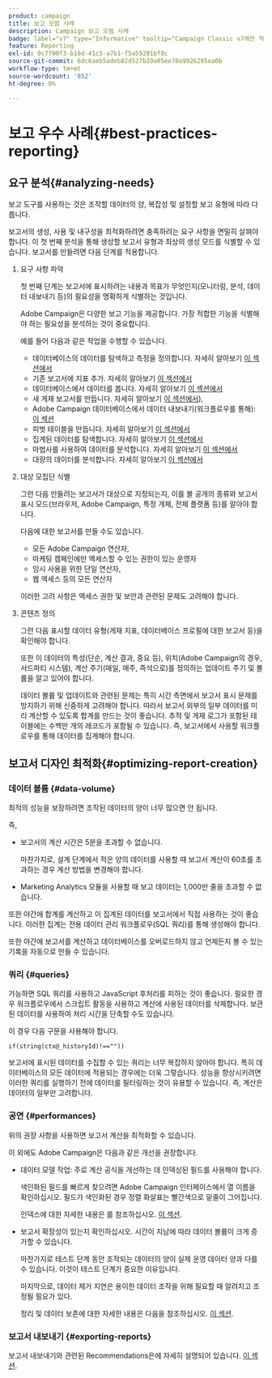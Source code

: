 ```yaml
---
product: campaign
title: 보고 모범 사례
description: Campaign 보고 모범 사례
badge: label="v7" type="Informative" tooltip="Campaign Classic v7에만 적용"
feature: Reporting
exl-id: 0c7f00f3-b16d-41c5-a7b1-f5a59201bf8c
source-git-commit: 6dc6aeb5adeb82d527b39a05ee70a9926205ea0b
workflow-type: tm+mt
source-wordcount: '852'
ht-degree: 0%

---
```


# 보고 우수 사례{#best-practices-reporting}



## 요구 분석{#analyzing-needs}

보고 도구를 사용하는 것은 조작할 데이터의 양, 복잡성 및 설정할 보고 유형에 따라 다릅니다.

보고서의 생성, 사용 및 내구성을 최적화하려면 충족하려는 요구 사항을 면밀히 살펴야 합니다. 이 첫 번째 분석을 통해 생성할 보고서 유형과 최상의 생성 모드를 식별할 수 있습니다. 보고서를 만들려면 다음 단계를 적용합니다.

1. 요구 사항 파악

   첫 번째 단계는 보고서에 표시하려는 내용과 목표가 무엇인지(모니터링, 분석, 데이터 내보내기 등)의 필요성을 명확하게 식별하는 것입니다.

   Adobe Campaign은 다양한 보고 기능을 제공합니다. 가장 적합한 기능을 식별해야 하는 필요성을 분석하는 것이 중요합니다.

   예를 들어 다음과 같은 작업을 수행할 수 있습니다.

   * 데이터베이스의 데이터를 탐색하고 측정을 정의합니다. 자세히 알아보기 [이 섹션에서](../../reporting/using/ac-cubes.md)
   * 기존 보고서에 지표 추가. 자세히 알아보기 [이 섹션에서](../../reporting/using/about-reports-creation-in-campaign.md)
   * 데이터베이스에서 데이터를 봅니다. 자세히 알아보기 [이 섹션에서](../../reporting/using/about-descriptive-analysis.md)
   * 새 게재 보고서를 만듭니다. 자세히 알아보기 [이 섹션에서](../../reporting/using/about-reports-creation-in-campaign.md)),
   * Adobe Campaign 데이터베이스에서 데이터 내보내기(워크플로우를 통해): [이 섹션](../../workflow/using/about-workflows.md)
   * 피벗 테이블을 만듭니다. 자세히 알아보기 [이 섹션에서](../../reporting/using/creating-a-table.md#creating-a-breakdown-or-pivot-table)
   * 집계된 데이터를 탐색합니다. 자세히 알아보기 [이 섹션에서](../../reporting/using/ac-cubes.md)
   * 마법사를 사용하여 데이터를 분석합니다. 자세히 알아보기 [이 섹션에서](../../reporting/using/about-descriptive-analysis.md)
   * 대량의 데이터를 분석합니다. 자세히 알아보기 [이 섹션에서](../../reporting/using/about-reports-creation-in-campaign.md)

1. 대상 모집단 식별

   그런 다음 만들려는 보고서가 대상으로 지정되는지, 이를 볼 공개의 종류와 보고서 표시 모드(브라우저, Adobe Campaign, 특정 개체, 전체 플랫폼 등)를 알아야 합니다.

   다음에 대한 보고서를 만들 수도 있습니다.

   * 모든 Adobe Campaign 연산자,
   * 마케팅 캠페인에만 액세스할 수 있는 권한이 있는 운영자
   * 임시 사용을 위한 단일 연산자,
   * 웹 액세스 등의 모든 연산자

   이러한 고려 사항은 액세스 권한 및 보안과 관련된 문제도 고려해야 합니다.

1. 콘텐츠 정의

   그런 다음 표시할 데이터 유형(게재 지표, 데이터베이스 프로필에 대한 보고서 등)을 확인해야 합니다.

   또한 이 데이터의 특성(단순, 계산 결과, 중요 등), 위치(Adobe Campaign의 경우, 서드파티 시스템), 계산 주기(매일, 매주, 즉석으로)를 정의하는 업데이트 주기 및 볼륨을 알고 있어야 합니다.

   데이터 볼륨 및 업데이트와 관련된 문제는 특히 시간 측면에서 보고서 표시 문제를 방지하기 위해 신중하게 고려해야 합니다. 따라서 보고서 외부의 일부 데이터를 미리 계산할 수 있도록 합계를 만드는 것이 좋습니다. 추적 및 게재 로그가 포함된 테이블에는 수백만 개의 레코드가 포함될 수 있습니다. 즉, 보고서에서 사용할 워크플로우를 통해 데이터를 집계해야 합니다.

## 보고서 디자인 최적화{#optimizing-report-creation}

### 데이터 볼륨 {#data-volume}

최적의 성능을 보장하려면 조작된 데이터의 양이 너무 많으면 안 됩니다.

즉,

* 보고서의 계산 시간은 5분을 초과할 수 없습니다.

   마찬가지로, 설계 단계에서 적은 양의 데이터를 사용할 때 보고서 계산이 60초를 초과하는 경우 계산 방법을 변경해야 합니다.

* Marketing Analytics 모듈을 사용할 때 보고 데이터는 1,000만 줄을 초과할 수 없습니다.

또한 야간에 합계를 계산하고 이 집계된 데이터를 보고서에서 직접 사용하는 것이 좋습니다. 이러한 집계는 전용 데이터 관리 워크플로우(SQL 쿼리)를 통해 생성해야 합니다.

또한 야간에 보고서를 계산하고 데이터베이스를 오버로드하지 않고 언제든지 볼 수 있는 기록을 자동으로 만들 수 있습니다.

### 쿼리 {#queries}

가능하면 SQL 쿼리를 사용하고 JavaScript 후처리를 피하는 것이 좋습니다. 필요한 경우 워크플로우에서 스크립트 활동을 사용하고 계산에 사용된 데이터를 삭제합니다. 보관된 데이터를 사용하여 처리 시간을 단축할 수도 있습니다.

이 경우 다음 구문을 사용해야 합니다.

```
if(string(ctx@_historyId)!==""))
```

보고서에 표시된 데이터를 수집할 수 있는 쿼리는 너무 복잡하지 않아야 합니다. 특히 데이터베이스의 모든 데이터에 적용되는 경우에는 더욱 그렇습니다. 성능을 향상시키려면 이러한 쿼리를 실행하기 전에 데이터를 필터링하는 것이 유용할 수 있습니다. 즉, 계산은 데이터의 일부만 고려합니다.

### 공연 {#performances}

위의 권장 사항을 사용하면 보고서 계산을 최적화할 수 있습니다.

이 외에도 Adobe Campaign은 다음과 같은 개선을 권장합니다.

* 데이터 모델 작업: 주로 계산 공식을 개선하는 데 인덱싱된 필드를 사용해야 합니다.

   색인화된 필드를 빠르게 찾으려면 Adobe Campaign 인터페이스에서 열 이름을 확인하십시오. 필드가 색인화된 경우 정렬 화살표는 빨간색으로 밑줄이 그어집니다.

   인덱스에 대한 자세한 내용은 를 참조하십시오. [이 섹션](../../configuration/using/data-model-best-practices.md#indexes).

* 보고서 확장성이 있는지 확인하십시오. 시간이 지남에 따라 데이터 볼륨이 크게 증가할 수 있습니다.

   마찬가지로 테스트 단계 동안 조작되는 데이터의 양이 실제 운영 데이터 양과 다를 수 있습니다. 이것이 테스트 단계가 중요한 이유입니다.

   마지막으로, 데이터 제거 지연은 용이한 데이터 조작을 위해 필요할 때 알려지고 조정될 필요가 있다.

   정리 및 데이터 보존에 대한 자세한 내용은 다음을 참조하십시오. [이 섹션](../../configuration/using/data-model-best-practices.md#data-retention).

### 보고서 내보내기 {#exporting-reports}

보고서 내보내기와 관련된 Recommendations은에 자세히 설명되어 있습니다. [이 섹션](../../reporting/using/actions-on-reports.md#exporting-a-report).
